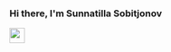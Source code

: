 ### Hi there, I'm Sunnatilla Sobitjonov 
<img src="https://media.giphy.com/media.hvRJCLFzcasrR4ia7z/giphy.gif" width="27px">
